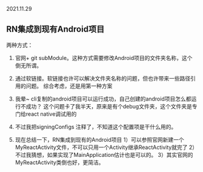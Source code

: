 2021.11.29

## RN集成到现有Android项目
两种方式：
1. 官网+ git subModule。这种方式需要修改Android项目的文件夹名称，这个倒无所谓。
2. 通过软链接。软链接也许可以解决文件夹名称的问题，但也许带来一些路径引用的问题。
综合考虑，还是用第一种方案

3. 我晕~ cli复制的android项目可以运行成功，自己创建的android项目怎么都运行不成功？  这个问题卡了我半天，原来是有个debug文件夹，这个文件夹是专门给react native调试用的
4. 不过我把signingConfigs 注释了，不知道这个配置项是干什么用的。
5. 现在总结一下，RN集成到现有的Android项目
1）可以参照官网新建一个MyReactActivity文件，不可以只用一个Activity继承ReactActivity就完了
2）不过我猜想，如果实现了MainApplication估计也是可以的。
3）其实官网的MyReactActivity类倒也好，更简洁。